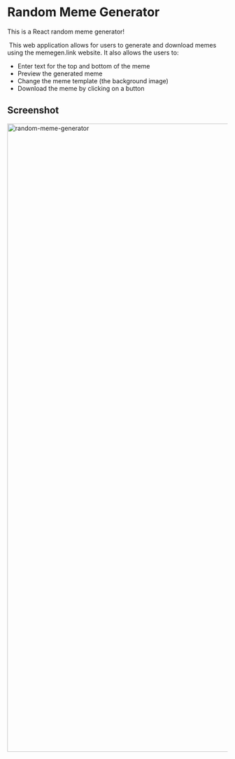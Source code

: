 # Random Meme Generator

This is a React random meme generator!

 This web application allows for users to generate and download memes using the memegen.link website. It also allows the users to:
 
 - Enter text for the top and bottom of the meme
 - Preview the generated meme
 - Change the meme template (the background image)
 - Download the meme by clicking on a button

## Screenshot


<img width="1437" alt="random-meme-generator" src="https://user-images.githubusercontent.com/92727403/164473299-c2b0ae99-6f4b-4c95-8805-3921772c1067.png">
